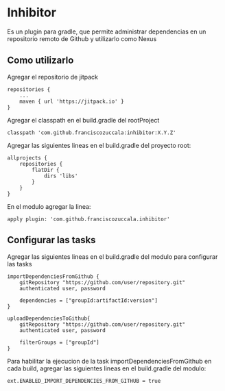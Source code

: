 # Inhibitor

Es un plugin para gradle, que permite administrar dependencias en un repositorio
remoto de Github y utilizarlo como Nexus

## Como utilizarlo
Agregar el repositorio de jitpack
```
repositories {
    ...
    maven { url 'https://jitpack.io' }
}
```

Agregar el classpath en el build.gradle del rootProject

```
classpath 'com.github.franciscozuccala:inhibitor:X.Y.Z'
```

Agregar las siguientes lineas en el build.gradle del proyecto root:
```
allprojects {
    repositories {
        flatDir {
            dirs 'libs'
        }
    }
}
```

En el modulo agregar la linea:
```
apply plugin: 'com.github.franciscozuccala.inhibitor'
```

## Configurar las tasks
Agregar las siguientes lineas en el build.gradle del modulo para configurar las tasks
```
importDependenciesFromGithub {
    gitRepository "https://github.com/user/repository.git"
    authenticated user, password

    dependencies = ["groupId:artifactId:version"]
}

uploadDependenciesToGithub{
    gitRepository "https://github.com/user/repository.git"
    authenticated user, password

    filterGroups = ["groupId"]
}
```

Para habilitar la ejecucion de la task importDependenciesFromGithub en cada build,
agregar las siguientes lineas en el build.gradle del modulo:
```
ext.ENABLED_IMPORT_DEPENDENCIES_FROM_GITHUB = true
```
